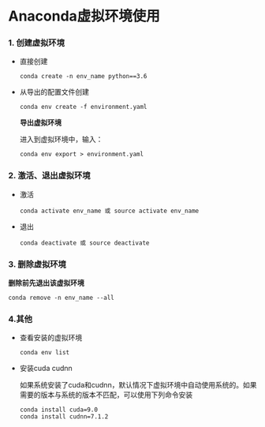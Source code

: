 # Anaconda虚拟环境使用

### 1. 创建虚拟环境

* 直接创建

  ```shell
  conda create -n env_name python==3.6
  ```

* 从导出的配置文件创建

  ```shell
  conda env create -f environment.yaml
  ```

  **导出虚拟环境**

  进入到虚拟环境中，输入：

  ```shell
  conda env export > environment.yaml
  ```

### 2. 激活、退出虚拟环境

* 激活

  ```shell
  conda activate env_name 或 source activate env_name
  ```

* 退出

  ```shell
  conda deactivate 或 source deactivate
  ```

### 3. 删除虚拟环境

**删除前先退出该虚拟环境**

```shell
conda remove -n env_name --all
```

### 4.其他

* 查看安装的虚拟环境

  ```shell
  conda env list
  ```

* 安装cuda cudnn

  如果系统安装了cuda和cudnn，默认情况下虚拟环境中自动使用系统的。如果需要的版本与系统的版本不匹配，可以使用下列命令安装

  ```shell
  conda install cuda=9.0
  conda install cudnn=7.1.2
  ```

  




